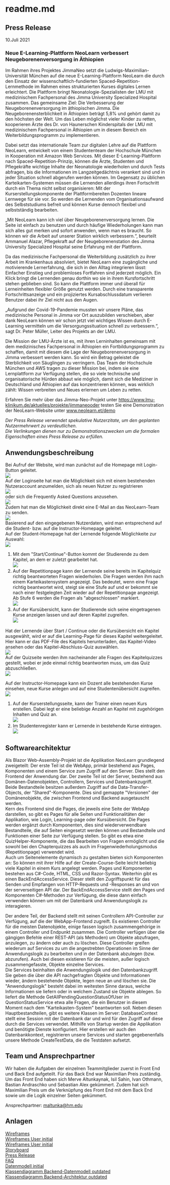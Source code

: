 # readme.md

## Press Release


10.Juli 2021
### Neue E-Learning-Plattform NeoLearn verbessert Neugeborenenversorgung in Äthiopien     

Im Rahmen ihres Projektes JimmaNeo setzt die Ludwigs-Maximilian-Universität München auf die neue E-Learning-Plattform NeoLearn die durch den Einsatz der wissenschaftlich-fundierten Spaced-Repetition-Lernmethode im Rahmen eines strukturierten Kurses digitales Lernen erleichtert. Die Plattform bringt Neonatologie-Spezialisten der LMU mit medizinischem Fachpersonal des Jimma University Specialized Hospital zusammen. Das gemeinsame Ziel: Die Verbesserung der Neugeborenenversorgung im äthiopischen Jimma. Die Neugeborenensterblichkeit in Äthiopien beträgt 5,8% und gehört damit zu den höchsten der Welt. Um das Leben möglichst vieler Kinder zu retten, kooperieren Ärzte des Dr. von Haunerschen Kinderspitals der LMU mit medizinischem Fachpersonal in Äthiopien um in diesem Bereich ein Weiterbildungsprogramm zu implementieren. 

Dabei setzt das internationale Team zur digitalen Lehre auf die Plattform NeoLearn, entwickelt von einem Studententeam der Hochschule München in Kooperation mit Amazon Web Services. Mit dieser E-Learning-Plattform nach Spaced-Repetition-Prinzip, können die Ärzte, Studenten und Pflegekräfte wichtige Inhalte der Neonatologie wiederholen und durch Tests abfragen, bis die Informationen im Langzeitgedächtnis verankert sind und in jeder Situation schnell abgerufen werden können. Im Gegensatz zu üblichen Karteikarten-Systemen müssen die Lernenden allerdings ihren Fortschritt durch ein Thema nicht selbst organisieren: Mit der Kurserstellungskomponente der Plattformbereiten Dozenten lineare Lernwege für sie vor. So werden die Lernenden vom Organisationsaufwand des Selbststudiums befreit und können Kurse dennoch flexibel und selbstständig bearbeiten.  
  
„Mit NeoLearn kann ich viel über Neugeborenenversorgung lernen. Die Seite ist einfach zu benutzen und durch häufige Wiederholungen kann man sich alles gut merken und sofort anwenden, wenn man es braucht. So können wir die Arbeit auf unserer Station wirklich verbessern.“, beurteilt Ammanuel Alazar, Pflegekraft auf der Neugeborenenstation des Jimma University Specialized Hospital seine Erfahrung mit der Plattform.  
   
Da das medizinische Fachpersonal die Weiterbildung zusätzlich zu ihrer Arbeit im Krankenhaus absolviert, bietet NeoLearn eine zugängliche und motivierende Lernerfahrung, die sich in den Alltag integrieren lässt: Einfacher Einstieg und problemloses Fortfahren sind jederzeit möglich. Ein Klick bringt die Lernenden genau dorthin wo sie in ihrem Kursfortschritt stehen geblieben sind. So kann die Plattform immer und überall für Lerneinheiten flexibler Größe genutzt werden. Durch eine transparente Fortschrittsanzeige und ein projiziertes Kursabschlussdatum verlieren Benutzer dabei ihr Ziel nicht aus den Augen.  

„Aufgrund der Covid-19-Pandemie mussten wir unsere Pläne, das medizinische Personal in Jimma vor Ort auszubilden verschieben, aber dank NeoLearn können wir schon jetzt viel wichtiges Wissen durch E-Learning vermitteln um die Versorgungssituation schnell zu verbessern.“, sagt Dr. Peter Müller, Leiter des Projekts an der LMU.  

Die Mission der LMU-Ärzte ist es, mit ihren Lerninhalten gemeinsam mit dem medizinisches Fachpersonal in Äthiopien ein Fortbildungsprogramm zu schaffen, damit mit diesem die Lage der Neugeborenenversorgung in Jimma verbessert werden kann. So wird ein Betrag geleistet die Sterblichkeit von Säuglingen zu verringern. Das Team der Hochschule München und AWS tragen zu dieser Mission bei, indem sie eine Lernplattform zur Verfügung stellen, die so viele technische und organisatorische Hürden abbaut wie möglich, damit sich die Mediziner in Deutschland und Äthiopien auf das konzentrieren können, was wirklich zählt: Wissen verbreiten und Neues erlernen um Leben zu retten.  
 
 Erfahren Sie mehr über das Jimma-Neo-Projekt unter https://www.lmu-klinikum.de/aktuelles/projekte/jimmaneooder testen Sie eine Demonstration der NeoLearn-Website unter www.neolearn.et/demo


*Der Press Release verwendet spekulative Nutzerzitate, um den geplanten Nutzermehrwert zu verdeutlichen.  
Die Verlinkungen dienen nur zu Demonstrationszwecken um die formalen Eigenschaften eines Press Release zu erfüllen.*


## Anwendungsbeschreibung
Bei Aufruf der Website, wird man zunächst auf die Homepage mit Login-Button geleitet.
<br/><img src="/Dokumentation/Screenshots/FirstPage.png"><br/>Auf der Loginseite hat man die Möglichkeit sich mit einem bestehenden Nutzeraccount anzumelden, sich als neuen Nutzer zu registrieren <br/><img src="/Dokumentation/Screenshots/Registration.png"><br/> oder sich die Frequently Asked Questions anzusehen. <br/><img src="/Dokumentation/Screenshots/FAQ.png"><br/>Zudem hat man die Möglichkeit direkt eine E-Mail an das NeoLearn-Team zu senden. <br/><img src="/Dokumentation/Screenshots/Login.png"><br/>Basierend auf den eingegebenen Nutzerdaten, wird man entsprechend auf die Student- bzw. auf die Instructor-Homepage geleitet.  
Auf der Student-Homepage hat der Lernende folgende Möglichkeite zur Auswahl:<br/><img src="/Dokumentation/Screenshots/User-Homepage.png"><br/>
1. Mit dem "Start/Continue"-Button kommt der Studierende zu dem Kapitel, an dem er zuletzt gearbeitet hat.  <br/><img src="/Dokumentation/Screenshots/Learning_Page2.png"><br/>
2. Auf der Repetitionpage kann der Lernende seine bereits im Kapitelquiz richtig beantworteten Fragen wiederholen. Die Fragen werden ihm nach einem Karteikastensystem angezeigt. Das bedeutet, wenn eine Frage richtig beantwortet wird, steigt sie eine Stufe auf und er bekommt sie nach einer festgelegten Zeit wieder auf der Repetitionpage angezeigt. Ab Stufe 6 werden die Fragen als "abgeschlossen" markiert.  <br/><img src="/Dokumentation/Screenshots/Repetition-Page.png"><br/>
3. Auf der Kursübersicht, kann der Studierende sich seine eingetragenen Kurse anzeigen lassen und auf deren Kapitel zugreifen.  <br/><img src="/Dokumentation/Screenshots/All_Courses.png"><br/>

Hat der Lernende über Start / Continue oder die Kursübersicht ein Kapitel ausgewählt, wird er auf die Learning-Page für dieses Kapitel weitergeleitet. Hier kann er das PDF-File des Kapitels herunterladen, das Kapitel-Video ansehen oder das Kapitel-Abschluss-Quiz auswählen. <br/><img src="/Dokumentation/Screenshots/Learning_Page.png"><br/>Auf der Quizseite werden ihm nacheinander alle Fragen des Kapitelquizzes gestellt, wobei er jede einmal richtig beantworten muss, um das Quiz abzuschließen.  <br/><img src="/Dokumentation/Screenshots/Quiz.png"><br/>

Auf der Instructor-Homepage kann ein Dozent alle bestehenden Kurse einsehen, neue Kurse anlegen und auf eine Studentenübersicht zugreifen.  <br/><img src="/Dokumentation/Screenshots/Creator-Homepage.png"><br/>
1. Auf der Kurserstellungsseite, kann der Trainer einen neuen Kurs erstellen. Dabei legt er eine beliebige Anzahl an Kapitel mit zugehörigen Inhalten und Quiz an.  <br/><img src="/Dokumentation/Screenshots/New-Course.png"><br/>
2. Im Studentenregister kann er Lernende in bestehende Kurse eintragen.  <br/><img src="/Dokumentation/Screenshots/All_Courses.png"><br/>
## Softwarearchitektur
Als Blazor Web-Assembly-Projekt ist die Applikation NeoLearn grundlegend zweigeteilt: Der erste Teil ist die WebApp, primär bestehend aus Pages, Komponenten und einem Service zum Zugriff auf den Server. Dies stellt den Frontend der Anwendung dar. Der zweite Teil ist der Server, bestehend aus Domänen-Datenobjekten, Controllern, Services und Datenbankzugriff. Beide Bestandteile besitzen außerdem Zugriff auf die Data-Transfer-Objects, der "Shared"-Komponente. Dies sind gemappte "Versionen" der Domänenobjekte, die zwischen Frontend und Backend ausgetauscht werden.  
Kern des Frontend sind die Pages, die jeweils eine Seite der WebApp darstellen, so gibt es Pages für alle Seiten und Funktionalitäten der Applikation, wie Login, Learning-page oder Kursübersicht. Die Pages werden ergänzt durch Komponenten, dies sind wiederverwendbare Bestandteile, die auf Seiten eingesetzt werden können und Bestandteile und Funktionen einer Seite zur Verfügung stellen. So gibt es etwa eine QuizHelper-Komponente, die das Bearbeiten von Fragen ermöglicht und die sowohl bei den Chapterquizzes als auch im Fragenwiederholungsmodus (Repetitionpage) verwendet wird.  
Auch um Seitenelemente dynamisch zu gestalten bieten sich Komponenten an: So können mit ihrer Hilfe auf der Create-Course-Seite leicht beliebig viele Kapitel in einem Kurs angelegt werden. Pages und Komponenten bestehen aus C#-Code, HTML, CSS und Razor-Syntax. Weiterhin gibt es einen BackEndAccessService. Dieser stellt den Zugriffspunkt für das Senden und Empfangen von HTTP-Requests und -Responses an und von der serverseitigen API dar. Der BackEndAccessService stellt den Pages und Komponenten C#-Methoden zur Verfügung, die diese dann einfach verwenden können um mit der Datenbank und Anwendungslogik zu interagieren.  

Der andere Teil, der Backend stellt mit seinen Controllern API-Controller zur Verfügung, auf die der WebApp-Frontend zugreift. Es existieren Controller für die meisten Datenobjekte, einige fassen logisch zusammengehörige in einem Controller und Endpunkt zusammen. Die Controller verfügen über die gängigen Befehle einer REST-API (als Methoden) um Objekte abzufragen, anzulegen, zu ändern oder auch zu löschen. Diese Controller greifen wiederum auf Services zu um die angestrebten Operationen im Sinne der Anwendungslogik zu bearbeiten und in der Datenbank abzulegen (bzw. abzurufen). Auch bei diesen existieren für die meisten, außer logisch zusammengefasste, Objekte einzelne Services.  
Die Services beinhalten die Anwendungslogik und den Datenbankzugriff. Sie geben die über die API nachgefragten Objekte und Informationen wieder, ändern bestehende Objekte, legen neue an und löschen sie. Die "Anwendungslogik" besteht dabei im weitesten Sinne daraus, welche Informationen sie liefern oder in welchem Zustand sie Objekte ablegen. So liefert die Methode GetAllPendingQuestionStatusOfUser im QuestionStatusService etwa alle Fragen, die ein Benutzer in diesem Moment nach dem "Karteikasten-System" beantworten soll. Neben diesen Hauptbestandteilen, gibt es weitere Klassen im Server: DatabaseContext stellt eine Session mit der Datenbank dar und wird für den Zugriff auf diese durch die Services verwendet. Mithilfe von Startup werden die Applikation und benötigte Dienste konfiguriert. Hier erstellen wir auch den Datenbankkontext, registrieren unsere Services und starten gegebenenfalls unsere Methode CreateTestData, die die Testdaten aufsetzt.
## Team und Ansprechpartner
Wir haben die Aufgaben der einzelnen Teammitglieder zuerst in Front End und Back End aufgeteilt. Für das Back End war Maximilian Preis zuständig.
Um das Front End haben sich Merve Altunkaynak, Isil Sahin, Ivan Othmann, Bastian Andraschko und Sebastian Alex gekümmert. Zudem hat sich Maximilian Preis um die Verknüpfung des Front End mit dem Back End sowie um die Logik einzelner Seiten gekümmert.  

Ansprechpartner: maltunka@hm.edu
## Anlagen

[Wireframes](/Dokumentation/TEAM_E_Wireframes.pdf)  
[Wireframes User initial](/Dokumentation/TEAM_E_Wireframe_User_initial.pdf)  
[Wireframes User initial](/Dokumentation/TEAM_E_Wireframe_Creator_initial.pdf)  
[Storyboard](/Dokumentation/TEAM_E_Storyboard.pdf)  
[Press Release](/Dokumentation/TEAM_E_PR_Version_2.3.pdf)  
[FAQ](/Dokumentation/TEAM_E_FAQ.pdf)  
[Datenmodell initial](/Dokumentation/TEAM_E_Datamodel_initial.pdf)  
[Klassendiagramm Backend-Datenmodell outdated](/Dokumentation/TEAM_E_Datamodel_Classdiagram_outdated.jpeg)  
[Klassendiagramm Backend-Architektur outdated](/Dokumentation/TEAM_E_Datamodel_Architecture_outdated.jpeg)  
